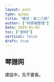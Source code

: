 ```yaml
---
layout: post
type: qinpu
title: "總目｜弟二八冊"
author: ["柯棋瀚整理"]
date: 2019-01-02
toc: ["冊00"]
vertical: false
draft: true
---
```



## 琴譜网

建設中，先不要看。
